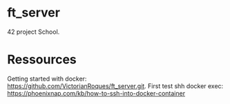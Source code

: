 # ft_server

42 project School.

# Ressources
Getting started with docker: https://github.com/VictorianRoques/ft_server.git.
First test shh docker exec: https://phoenixnap.com/kb/how-to-ssh-into-docker-container
